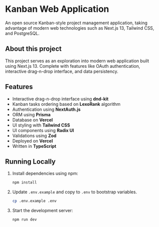 # Kanban Web Application

An open source Kanban-style project management application, taking advantage of modern web technologies such as Next.js 13, Tailwind CSS, and PostgreSQL.

## About this project

This project serves as an exploration into modern web application built using Next.js 13. Complete with features like OAuth authentication, interactive drag-n-drop interface, and data persistency.

## Features

- Interactive drag-n-drop interface using **dnd-kit**
- Kanban tasks ordering based on **LexoRank** algorithm
- Authentication using **NextAuth.js**
- ORM using **Prisma**
- Database on **Vercel**
- UI styling with **Tailwind CSS**
- UI components using **Radix UI**
- Validations using **Zod**
- Deployed on **Vercel**
- Written in **TypeScript**

## Running Locally

1. Install dependencies using npm:
    ```sh
    npm install
    ```
2. Update `.env.example` and copy to `.env` to bootstrap variables.
    ```sh
    cp .env.example .env
    ```
3. Start the development server:
    ```sh
    npm run dev
    ```

<!-- ## License

Licensed under the [MIT license](https://github.com/YourGithubHandle/kanban-app/blob/main/LICENSE.md). -->

